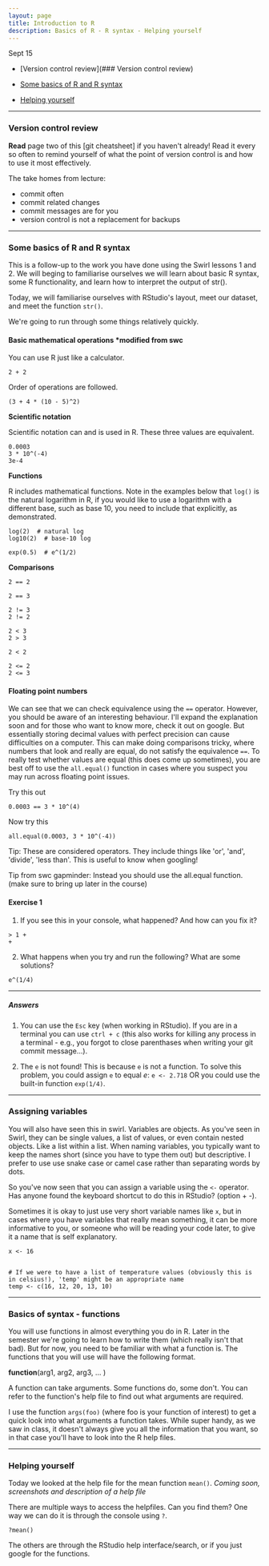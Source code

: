 ```yaml
---
layout: page
title: Introduction to R 
description: Basics of R - R syntax - Helping yourself
---
```


Sept 15


* [Version control review](### Version control review)

* [Some basics of R and R syntax](#basics-of-syntax)

* [Helping yourself](#helping-yourself)

--------------------------------------------------------------------------------

### Version control review <a id="version-control-review"></a>

**Read** page two of this [git cheatsheet] if you haven't already! Read it every so often to remind yourself of what the point of version control is and how to use it most effectively. 

The take homes from lecture:

* commit often
* commit related changes
* commit messages are for you
* version control is not a replacement for backups

--------------------------------------------------------------------------------

### Some basics of R and R syntax
This is a follow-up to the work you have done using the Swirl lessons 1 and 2. We will beging to familiarise ourselves we will learn about basic R syntax, some R functionality, and learn how to interpret the output of str().  

Today, we will familiarise ourselves with RStudio's layout, meet our dataset, and meet the function `str()`.  

We're going to run through some things relatively quickly.  


#### Basic mathematical operations *modified from swc

You can use R just like a calculator. 

~~~
2 + 2
~~~

Order of operations are followed. 

~~~
(3 + 4 * (10 - 5)^2)
~~~

**Scientific notation**  

Scientific notation can and is used in R. These three values are equivalent.  

~~~
0.0003
3 * 10^(-4)
3e-4
~~~

**Functions**  

R includes mathematical functions. Note in the examples below that `log()` is the natural logarithm in R, if you would like to use a logarithm with a different base, such as base 10, you need to include that explicitly, as demonstrated.  

~~~
log(2)  # natural log
log10(2)  # base-10 log

exp(0.5)  # e^(1/2)

~~~

**Comparisons**  

~~~
2 == 2

2 == 3
~~~

~~~
2 != 3
2 != 2
~~~

~~~
2 < 3
2 > 3

2 < 2
~~~

~~~
2 <= 2
2 <= 3
~~~

#### Floating point numbers
We can see that we can check equivalence using the `==` operator. However, you should be aware of an interesting behaviour. I'll expand the explanation soon and for those who want to know more, check it out on google. But essentially storing decimal values with perfect precision can cause difficulties on a computer. This can make doing comparisons tricky, where numbers that look and really are equal, do not satisfy the equivalence `==`. To really test whether values are equal (this does come up sometimes), you are best off to use the `all.equal()` function in cases where you suspect you may run across floating point issues.

Try this out

~~~
0.0003 == 3 * 10^(4)
~~~

Now try this

~~~
all.equal(0.0003, 3 * 10^(-4))
~~~


Tip: These are considered operators. They include things like 'or', 'and', 'divide', 'less than'. This is useful to know when googling!  

Tip from swc gapminder: Instead you should use the all.equal function. (make sure to bring up later in the course)  

#### Exercise 1

1. If you see this in your console, what happened? And how can you fix it?  

~~~
> 1 + 
+ 
~~~

2. What happens when you try and run the following? What are some solutions? 

~~~
e^(1/4)
~~~

--------------------------------------------------------------------------------
##### Answers

1. You can use the `Esc` key (when working in RStudio). If you are in a terminal 
you can use `ctrl + c` (this also works for killing any process in a terminal - 
e.g., you forgot to close parenthases when writing your git commit message...).

2. The `e` is not found! This is because `e` is not a function. To solve this 
problem, you could assign `e` to equal *e*: `e <- 2.718` OR you could use the 
built-in function `exp(1/4)`. 

--------------------------------------------------------------------------------

### Assigning variables

You will also have seen this in swirl. Variables are objects. As you've seen in Swirl, they can be single values, a list of values, or even contain nested objects. Like a list within a list. When naming variables, you typically want to keep the names short (since you have to type them out) but descriptive. I prefer to use use snake case or camel case rather than separating words by dots.  

So you've now seen that you can assign a variable using the `<-` operator. Has anyone found the keyboard shortcut to do this in RStudio? (option + -).  

Sometimes it is okay to just use very short variable names like `x`, but in cases where you have variables that really mean something, it can be more informative to you, or someone who will be reading your code later, to give it a name that is self explanatory. 

~~~
x <- 16 


# If we were to have a list of temperature values (obviously this is in celsius!), 'temp' might be an appropriate name
temp <- c(16, 12, 20, 13, 10)
~~~

--------------------------------------------------------------------------------

### Basics of syntax - functions <a id="basics-of-syntax"></a>

You will use functions in almost everything you do in R. Later in the semester we're going to learn how to write them (which really isn't that bad). But for now, you need to be familiar with what a function is. The functions that you will use will have the following format. 

**function**(arg1, arg2, arg3, ... )  

A function can take arguments. Some functions do, some don't. You can refer to the function's help file to find out what arguments are required. 

I use the function `args(foo)` (where foo is your function of interest) to get a quick look into what arguments a function takes. While super handy, as we saw in class, it doesn't always give you all the information that you want, so in that 
case you'll have to look into the R help files. 

--------------------------------------------------------------------------------

### Helping yourself <a id="helping-yourself"></a>

Today we looked at the help file for the mean function `mean()`. *Coming soon, screenshots and description of a help file*  


There are multiple ways to access the helpfiles. Can you find them? One way we can do it is through the console using `?`.  

~~~
?mean()
~~~

The others are through the RStudio help interface/search, or if you just google 
for the functions.  
